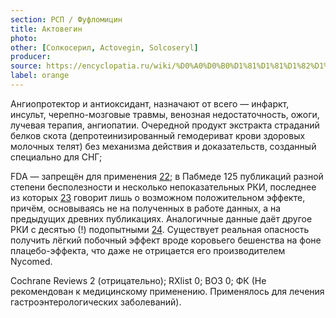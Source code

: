 ```yaml
---
section: РСП / Фуфломицин
title: Актовегин
photo:
other: [Солкосерил, Actovegin, Solcoseryl]
producer:
source: https://encyclopatia.ru/wiki/%D0%A0%D0%B0%D1%81%D1%81%D1%82%D1%80%D0%B5%D0%BB%D1%8C%D0%BD%D1%8B%D0%B9_%D1%81%D0%BF%D0%B8%D1%81%D0%BE%D0%BA_%D0%BF%D1%80%D0%B5%D0%BF%D0%B0%D1%80%D0%B0%D1%82%D0%BE%D0%B2
label: orange
---
```


Ангиопротектор и антиоксидант, назначают от всего — инфаркт, инсульт, черепно-мозговые травмы, венозная недостаточность, ожоги, лучевая терапия, ангиопатии. Очередной продукт экстракта страданий белков скота (депротеинизированный гемодериват крови здоровых молочных телят) без механизма действия и доказательств, созданный специально для СНГ;

FDA — запрещён для применения [22](http://www.fda.gov/ICECI/CriminalInvestigations/ucm262317.htm); в Пабмеде 125 публикаций разной степени бесполезности и несколько непоказательных РКИ, последнее из которых [23](http://www.ncbi.nlm.nih.gov/pubmed/24516413) говорит лишь о возможном положительном эффекте, причём, основываясь не на полученных в работе данных, а на предыдущих древних публикациях. Аналогичные данные даёт другое РКИ с десятью (!) подопытными [24](http://www.ncbi.nlm.nih.gov/pubmed/6395527). Существует реальная опасность получить лёгкий побочный эффект вроде коровьего бешенства на фоне плацебо-эффекта, что даже не отрицается его производителем Nycomed.

Cochrane Reviews 2 (отрицательно); RXlist 0; ВОЗ 0; ФК (Не рекомендован к медицинскому применению. Применялось для лечения гастроэнтерологических заболеваний).
